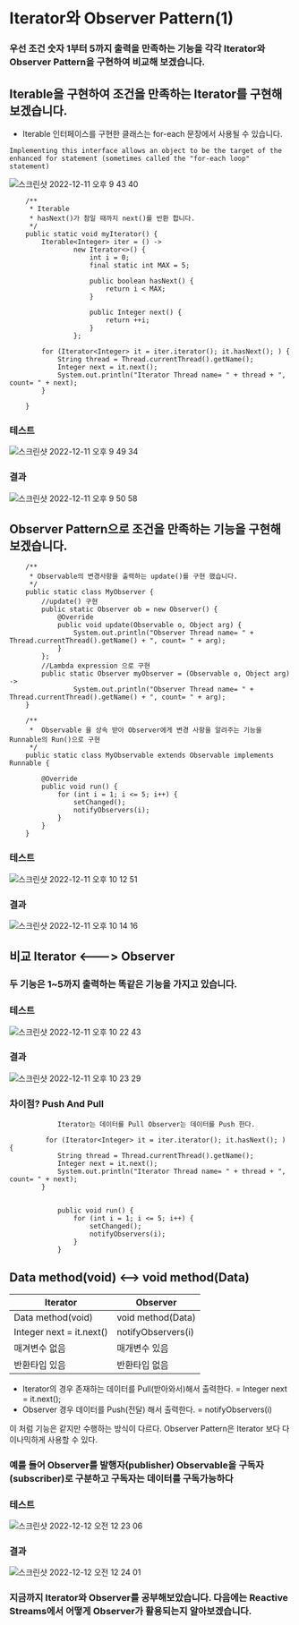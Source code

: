 # Iterator와 Observer Pattern(1)

### 우선 조건 숫자 1부터 5까지 출력을 만족하는 기능을 각각 Iterator와 Observer Pattern을 구현하여 비교해 보겠습니다.

## Iterable을 구현하여 조건을 만족하는 Iterator를 구현해 보겠습니다.

- Iterable 인터페이스를 구현한 클래스는 for-each 문장에서 사용될 수 있습니다.

```
Implementing this interface allows an object to be the target of the enhanced for statement (sometimes called the "for-each loop" statement)
```

![스크린샷 2022-12-11 오후 9 43 40](https://user-images.githubusercontent.com/98242564/206904250-1eafd733-6474-474b-8d67-67c618f09e4c.png)

```
    /**
     * Iterable
     * hasNext()가 참일 때까지 next()를 반환 합니다.
     */
    public static void myIterator() {
        Iterable<Integer> iter = () ->
                new Iterator<>() {
                    int i = 0;
                    final static int MAX = 5;

                    public boolean hasNext() {
                        return i < MAX;
                    }

                    public Integer next() {
                        return ++i;
                    }
                };

        for (Iterator<Integer> it = iter.iterator(); it.hasNext(); ) {
            String thread = Thread.currentThread().getName();
            Integer next = it.next();
            System.out.println("Iterator Thread name= " + thread + ", count= " + next);
        }

    }
```

### 테스트

![스크린샷 2022-12-11 오후 9 49 34](https://user-images.githubusercontent.com/98242564/206904551-50e8108f-c109-4189-ac2f-f7664109da62.png)

### 결과

![스크린샷 2022-12-11 오후 9 50 58](https://user-images.githubusercontent.com/98242564/206904636-fca7eaf0-a1da-4dae-924c-36bb55e87dab.png)

## Observer Pattern으로 조건을 만족하는 기능을 구현해 보겠습니다.

```
    /**
     * Observable의 변경사항을 출력하는 update()를 구현 했습니다.
     */
    public static class MyObserver {
        //update() 구현
        public static Observer ob = new Observer() {
            @Override
            public void update(Observable o, Object arg) {
                System.out.println("Observer Thread name= " + Thread.currentThread().getName() + ", count= " + arg);
            }
        };
        //Lambda expression 으로 구현 
        public static Observer myObserver = (Observable o, Object arg) ->
                System.out.println("Observer Thread name= " + Thread.currentThread().getName() + ", count= " + arg);
    }

    /**
     *  Observable 을 상속 받아 Observer에게 변경 사항을 알려주는 기능을  Runnable의 Run()으로 구현
     */
    public static class MyObservable extends Observable implements Runnable {
        
        @Override
        public void run() {
            for (int i = 1; i <= 5; i++) {
                setChanged();
                notifyObservers(i);
            }
        }
    }
```

### 테스트

![스크린샷 2022-12-11 오후 10 12 51](https://user-images.githubusercontent.com/98242564/206905768-89a4da28-b0c5-4512-a783-41a396137771.png)

### 결과

![스크린샷 2022-12-11 오후 10 14 16](https://user-images.githubusercontent.com/98242564/206905821-40f44469-b8bb-4c15-a088-0f157f6a138d.png)

## 비교 Iterator <---> Observer

### 두 기능은 1~5까지 출력하는 똑같은 기능을 가지고 있습니다.

### 테스트

![스크린샷 2022-12-11 오후 10 22 43](https://user-images.githubusercontent.com/98242564/206906175-af00c092-4516-481a-b6be-8829bbdd904e.png)

### 결과

![스크린샷 2022-12-11 오후 10 23 29](https://user-images.githubusercontent.com/98242564/206906200-2fc8a0a7-ce43-402f-b569-1730628f48b0.png)

### 차이점? Push And Pull

```         
            Iterator는 데이터를 Pull Observer는 데이터를 Push 한다.
            
         for (Iterator<Integer> it = iter.iterator(); it.hasNext(); ) {
            String thread = Thread.currentThread().getName();
            Integer next = it.next();
            System.out.println("Iterator Thread name= " + thread + ", count= " + next);
        }
            
            
            public void run() {
                for (int i = 1; i <= 5; i++) {
                    setChanged();
                    notifyObservers(i);
                }
            }
```

## Data method(void)  <-->  void method(Data)

| Iterator                 | Observer           |
|--------------------------|--------------------|
| Data method(void)        | void method(Data)  |
| Integer next = it.next() | notifyObservers(i) |
| 매겨변수 없음                  | 매개변수 있음            |
| 반환타입 있음                  | 반환타입 없음            |

- Iterator의 경우 존재하는 데이터를 Pull(받아와서)해서 출력한다. = Integer next = it.next();
- Observer 경우 데이터를 Push(전달) 해서 출력한다. = notifyObservers(i)

이 처럼 기능은 같지만 수행하는 방식이 다르다.
Observer Pattern은 Iterator 보다 다이나믹하게 사용할 수 있다.
### 예를 들어 Observer를 발행자(publisher) Observable을 구독자(subscriber)로 구분하고 구독자는 데이터를 구독가능하다 
### 테스트
![스크린샷 2022-12-12 오전 12 23 06](https://user-images.githubusercontent.com/98242564/206912352-8d2c7ebb-93f7-487d-9412-97aa75b6adbb.png)
### 결과
![스크린샷 2022-12-12 오전 12 24 01](https://user-images.githubusercontent.com/98242564/206912394-2dc7a311-eb6e-4b9e-858a-88554ff176a0.png)

### 지금까지 Iterator와 Observer를 공부해보았습니다. 다음에는 Reactive Streams에서 어떻게 Observer가 활용되는지 알아보겠습니다.